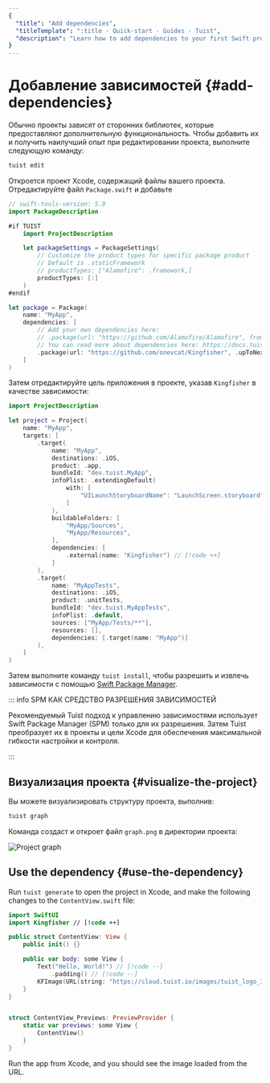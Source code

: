 ```yaml
---
{
  "title": "Add dependencies",
  "titleTemplate": ":title · Quick-start · Guides · Tuist",
  "description": "Learn how to add dependencies to your first Swift project"
}
---
```

# Добавление зависимостей {#add-dependencies}

Обычно проекты зависят от сторонних библиотек, которые предоставляют
дополнительную функциональность. Чтобы добавить их и получить наилучший опыт при
редактировании проекта, выполните следующую команду:

```bash
tuist edit
```

Откроется проект Xcode, содержащий файлы вашего проекта. Отредактируйте файл
`Package.swift` и добавьте

```swift
// swift-tools-version: 5.9
import PackageDescription

#if TUIST
    import ProjectDescription

    let packageSettings = PackageSettings(
        // Customize the product types for specific package product
        // Default is .staticFramework
        // productTypes: ["Alamofire": .framework,]
        productTypes: [:]
    )
#endif

let package = Package(
    name: "MyApp",
    dependencies: [
        // Add your own dependencies here:
        // .package(url: "https://github.com/Alamofire/Alamofire", from: "5.0.0"),
        // You can read more about dependencies here: https://docs.tuist.io/documentation/tuist/dependencies
        .package(url: "https://github.com/onevcat/Kingfisher", .upToNextMajor(from: "7.12.0")) // [!code ++]
    ]
)
```

Затем отредактируйте цель приложения в проекте, указав `Kingfisher` в качестве
зависимости:

```swift
import ProjectDescription

let project = Project(
    name: "MyApp",
    targets: [
        .target(
            name: "MyApp",
            destinations: .iOS,
            product: .app,
            bundleId: "dev.tuist.MyApp",
            infoPlist: .extendingDefault(
                with: [
                    "UILaunchStoryboardName": "LaunchScreen.storyboard",
                ]
            ),
            buildableFolders: [
                "MyApp/Sources",
                "MyApp/Resources",
            ],
            dependencies: [
                .external(name: "Kingfisher") // [!code ++]
            ]
        ),
        .target(
            name: "MyAppTests",
            destinations: .iOS,
            product: .unitTests,
            bundleId: "dev.tuist.MyAppTests",
            infoPlist: .default,
            sources: ["MyApp/Tests/**"],
            resources: [],
            dependencies: [.target(name: "MyApp")]
        ),
    ]
)
```

Затем выполните команду `tuist install`, чтобы разрешить и извлечь зависимости с
помощью [Swift Package
Manager](https://www.swift.org/documentation/package-manager/).

::: info SPM КАК СРЕДСТВО РАЗРЕШЕНИЯ ЗАВИСИМОСТЕЙ
<!-- -->
Рекомендуемый Tuist подход к управлению зависимостями использует Swift Package
Manager (SPM) только для их разрешения. Затем Tuist преобразует их в проекты и
цели Xcode для обеспечения максимальной гибкости настройки и контроля.
<!-- -->
:::

## Визуализация проекта {#visualize-the-project}

Вы можете визуализировать структуру проекта, выполнив:

```bash
tuist graph
```

Команда создаст и откроет файл `graph.png` в директории проекта:

![Project graph](/images/guides/quick-start/graph.png)

## Use the dependency {#use-the-dependency}

Run `tuist generate` to open the project in Xcode, and make the following
changes to the `ContentView.swift` file:

```swift
import SwiftUI
import Kingfisher // [!code ++]

public struct ContentView: View {
    public init() {}

    public var body: some View {
        Text("Hello, World!") // [!code --]
            .padding() // [!code --]
        KFImage(URL(string: "https://cloud.tuist.io/images/tuist_logo_32x32@2x.png")!) // [!code ++]
    }
}


struct ContentView_Previews: PreviewProvider {
    static var previews: some View {
        ContentView()
    }
}
```

Run the app from Xcode, and you should see the image loaded from the URL.
